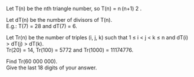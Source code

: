   <p>        Let T(n) be the nth triangle number, so T(n) =                n&thinsp;(n+1)          2                .        <p>  Let dT(n) be the number of divisors of T(n).<br>  E.g.:  T(7) = 28 and dT(7) = 6.  </p>  <p>  Let Tr(n) be the number of triples (i, j, k) such that 1 &le; i < j < k &le; n and dT(i) > dT(j) > dT(k).<br />  Tr(20) = 14, Tr(100) = 5772 and Tr(1000) = 11174776.  </p>  <p>  Find Tr(60 000 000). <br />  Give the last 18 digits of your answer.  </p>    